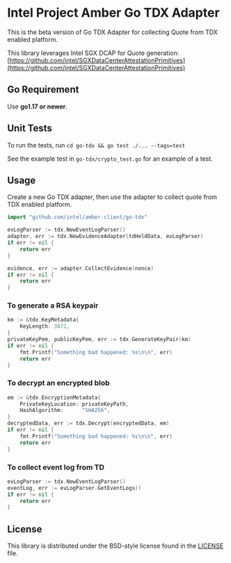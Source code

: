 # Intel Project Amber Go TDX Adapter
This is the beta version of Go TDX Adapter for collecting Quote from TDX enabled platform.

This library leverages Intel SGX DCAP for Quote generation: [https://github.com/intel/SGXDataCenterAttestationPrimitives](https://github.com/intel/SGXDataCenterAttestationPrimitives)

## Go Requirement

Use <b>go1.17 or newer</b>.

## Unit Tests

To run the tests, run `cd go-tdx && go test ./... --tags=test`

See the example test in `go-tdx/crypto_test.go` for an example of a test.

## Usage

Create a new Go TDX adapter, then use the adapter to
collect quote from TDX enabled platform.

```go
import "github.com/intel/amber-client/go-tdx"

evLogParser := tdx.NewEventLogParser()
adapter, err := tdx.NewEvidenceAdapter(tdHeldData, evLogParser)
if err != nil {
    return err
}

evidence, err := adapter.CollectEvidence(nonce)
if err != nil {
    return err
}
```

### To generate a RSA keypair

```go
km := &tdx.KeyMetadata{
	KeyLength: 3072,
}
privateKeyPem, publicKeyPem, err := tdx.GenerateKeyPair(km)
if err != nil {
    fmt.Printf("Something bad happened: %s\n\n", err)
    return err
}
```

### To decrypt an encrypted blob

```go
em := &tdx.EncryptionMetadata{
	PrivateKeyLocation: privateKeyPath,
	HashAlgorithm:      "SHA256",
}
decryptedData, err := tdx.Decrypt(encryptedData, em)
if err != nil {
    fmt.Printf("Something bad happened: %s\n\n", err)
    return err
}
```

### To collect event log from TD

```go
evLogParser := tdx.NewEventLogParser()
eventLog, err := evLogParser.GetEventLogs()
if err != nil {
    return err
}
```

## License

This library is distributed under the BSD-style license found in the [LICENSE](../LICENSE)
file.
